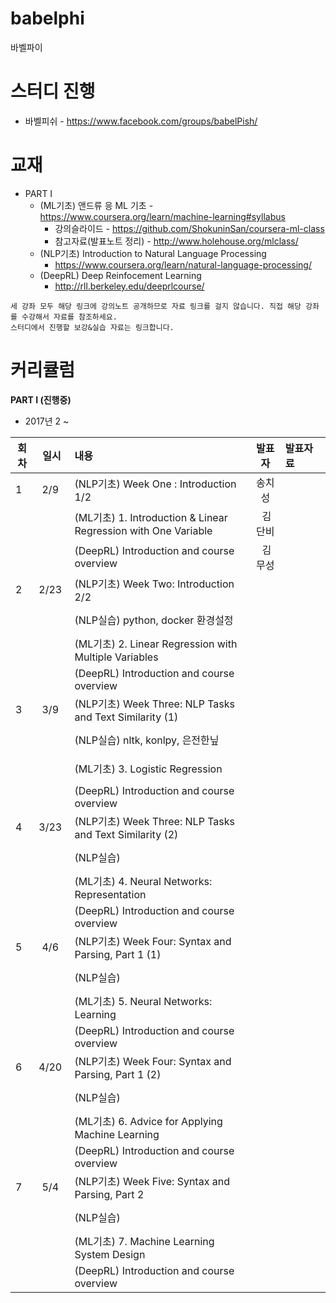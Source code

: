 # babelphi
바벨파이

# 스터디 진행 
* 바벨피쉬 - https://www.facebook.com/groups/babelPish/


# 교재
* PART I
    * (ML기초) 앤드류 응 ML 기초 - https://www.coursera.org/learn/machine-learning#syllabus
         * 강의슬라이드 - https://github.com/ShokuninSan/coursera-ml-class
         * 참고자료(발표노트 정리) - http://www.holehouse.org/mlclass/
    * (NLP기초) Introduction to Natural Language Processing 
         * https://www.coursera.org/learn/natural-language-processing/ 
    * (DeepRL) Deep Reinfocement Learning
         * http://rll.berkeley.edu/deeprlcourse/

`세 강좌 모두 해당 링크에 강의노트 공개하므로 자료 링크를 걸지 않습니다. 직접 해당 강좌를 수강해서 자료를 참조하세요.`<br> 
`스터디에서 진행할 보강&실습 자료는 링크합니다.` 

# 커리큘럼

<b>PART I (진행중)</b>
* 2017년  2 ~    

| 회차  | 일시   | 내용                                  | 발표자  |              발표자료                    |
| ----- |:------:| :-------------------------------------|:-------:|:---------------------------------------- |
| 1 | 2/9  | (NLP기초) Week One : Introduction 1/2 | 송치성  |                           |
|   |    |  (ML기초) 1. Introduction & Linear Regression with One Variable  |  김단비 |                           |
|   |    |  (DeepRL) Introduction and course overview  |  김무성 |                           |
| 2 | 2/23  | (NLP기초) Week Two: Introduction 2/2 |   |                           |
|   |    |  (NLP실습) python, docker 환경설정  |   |                           |
|   |    |  (ML기초) 2. Linear Regression with Multiple Variables  |   |                           |
|   |    |  (DeepRL) Introduction and course overview  |   |                           |
| 3 | 3/9  | (NLP기초) Week Three: NLP Tasks and Text Similarity (1) |   |                           |
|   |    |  (NLP실습) nltk, konlpy, 은전한닢 |   |                           |
|   |    |  (ML기초) 3. Logistic Regression  |   |                           |
|   |    |  (DeepRL) Introduction and course overview  |   |                           |
| 4 | 3/23  | (NLP기초) Week Three: NLP Tasks and Text Similarity (2) |   |                           |
|   |    |  (NLP실습)   |   |                           |
|   |    |  (ML기초) 4. Neural Networks: Representation  |   |                           |
|   |    |  (DeepRL) Introduction and course overview  |   |                           |
| 5 | 4/6  | (NLP기초) Week Four: Syntax and Parsing, Part 1 (1) |   |                           |
|   |    |  (NLP실습)   |   |                           |
|   |    |  (ML기초) 5. Neural Networks: Learning  |   |                           |
|   |    |  (DeepRL) Introduction and course overview  |   |                           |
| 6 | 4/20  | (NLP기초) Week Four: Syntax and Parsing, Part 1 (2) |   |                           |
|   |    |  (NLP실습)   |   |                           |
|   |    |  (ML기초) 6. Advice for Applying Machine Learning  |   |                           |
|   |    |  (DeepRL) Introduction and course overview  |   |                           |
| 7 | 5/4  | (NLP기초) Week Five: Syntax and Parsing, Part 2  |   |                           |
|   |    |  (NLP실습)   |   |                           |
|   |    |  (ML기초) 7. Machine Learning System Design  |   |                           |
|   |    |  (DeepRL) Introduction and course overview  |   |                           |
